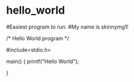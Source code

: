 # hello_world
#Easiest program to run.
#My name is skinnymg1!

/* Hello World program */

#include<stdio.h>

main()
{
    printf("Hello World");


}
